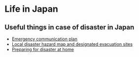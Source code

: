 # Life in Japan
## Useful things in case of disaster in Japan
- [Emergency communication plan](https://www.web171.jp/web171app/disasterTopSearch/)
- [Local disaster hazard map and designated evacuation sites](https://disaportal.gsi.go.jp/)
- [Preparing for disaster at home](https://www.kantei.go.jp/jp/headline/bousai/sonae.html)

